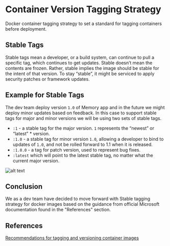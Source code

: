 # Container Version Tagging Strategy

Docker container tagging strategy to set a standard for tagging containers before deployment.

## Stable Tags

Stable tags mean a developer, or a build system, can continue to pull a specific tag, which continues to get updates.
Stable doesn’t mean the contents are frozen.
Rather, stable implies the image should be stable for the intent of that version.
To stay “stable”, it might be serviced to apply security patches or framework updates.

## Example for Stable Tags

The dev team deploy version `1.0` of Memory app and in the future we might deploy minor updates based on feedback.
In this case to support stable tags for major and minor versions we will be using two sets of stable tags.

- `:1` - a stable tag for the major version. `1` represents the “newest” or “latest” * version.
- `:1.0` - a stable tag for minor version `1.0`, allowing a developer to bind to updates of `1.0`, and not be rolled forward to 1.1 when it is released.
- `:1.0.0` - a tag for patch version, used to represent bug fixes.
- `:latest` which will point to the latest stable tag, no matter what the current major version.

![alt text](https://stevelaskerblog.files.wordpress.com/2018/03/stabletagging.gif)

## Conclusion

We as a dev team have decided to move forward with Stable tagging strategy for docker images based on the guidance from official Microsoft documentation found in the "References" section.

## References

[Recommendations for tagging and versioning container images](https://docs.microsoft.com/en-us/azure/container-registry/container-registry-image-tag-version)
